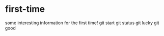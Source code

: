 # first-time
some interesting information for the first time!
git start
git status
git lucky
git good
